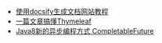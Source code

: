 <!-- * [快速开始](/) -->
* [使用docsify生成文档网站教程](/docsify)
* [一篇文章搞懂Thymeleaf](/thymeleaf)
* [Java8新的异步编程方式 CompletableFuture](/completablefuture.md)
